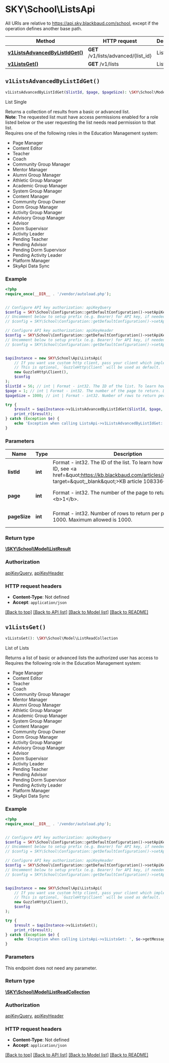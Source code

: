 # SKY\School\ListsApi

All URIs are relative to https://api.sky.blackbaud.com/school, except if the operation defines another base path.

| Method | HTTP request | Description |
| ------------- | ------------- | ------------- |
| [**v1ListsAdvancedByListIdGet()**](ListsApi.md#v1ListsAdvancedByListIdGet) | **GET** /v1/lists/advanced/{list_id} | List Single |
| [**v1ListsGet()**](ListsApi.md#v1ListsGet) | **GET** /v1/lists | List of Lists |


## `v1ListsAdvancedByListIdGet()`

```php
v1ListsAdvancedByListIdGet($listId, $page, $pageSize): \SKY\School\Model\ListResult
```

List Single

Returns a collection of results from a basic or advanced list.<br /><b>Note</b>: The requested list must have access permissions enabled for a role listed below or the user requesting the list needs read permission to that list.<br />  Requires one of the following roles in the Education Management system:  <ul><li>Page Manager</li><li>Content Editor</li><li>Teacher</li><li>Coach</li><li>Community Group Manager</li><li>Mentor Manager</li><li>Alumni Group Manager</li><li>Athletic Group Manager</li><li>Academic Group Manager</li><li>System Group Manager</li><li>Content Manager</li><li>Community Group Owner</li><li>Dorm Group Manager</li><li>Activity Group Manager</li><li>Advisory Group Manager</li><li>Advisor</li><li>Dorm Supervisor</li><li>Activity Leader</li><li>Pending Teacher</li><li>Pending Advisor</li><li>Pending Dorm Supervisor</li><li>Pending Activity Leader</li><li>Platform Manager</li><li>SkyApi Data Sync</li></ul>

### Example

```php
<?php
require_once(__DIR__ . '/vendor/autoload.php');


// Configure API key authorization: apiKeyQuery
$config = SKY\School\Configuration::getDefaultConfiguration()->setApiKey('subscription-key', 'YOUR_API_KEY');
// Uncomment below to setup prefix (e.g. Bearer) for API key, if needed
// $config = SKY\School\Configuration::getDefaultConfiguration()->setApiKeyPrefix('subscription-key', 'Bearer');

// Configure API key authorization: apiKeyHeader
$config = SKY\School\Configuration::getDefaultConfiguration()->setApiKey('Bb-Api-Subscription-Key', 'YOUR_API_KEY');
// Uncomment below to setup prefix (e.g. Bearer) for API key, if needed
// $config = SKY\School\Configuration::getDefaultConfiguration()->setApiKeyPrefix('Bb-Api-Subscription-Key', 'Bearer');


$apiInstance = new SKY\School\Api\ListsApi(
    // If you want use custom http client, pass your client which implements `GuzzleHttp\ClientInterface`.
    // This is optional, `GuzzleHttp\Client` will be used as default.
    new GuzzleHttp\Client(),
    $config
);
$listId = 56; // int | Format - int32. The ID of the list. To learn how to find the list ID, see <a href=\"https://kb.blackbaud.com/articles/Article/108336\" target=\"_blank\">KB article 108336</a>.
$page = 1; // int | Format - int32. The number of the page to return. Defaults to <b>1</b>.
$pageSize = 1000; // int | Format - int32. Number of rows to return per page. Default is 1000. Maximum allowed is 1000.

try {
    $result = $apiInstance->v1ListsAdvancedByListIdGet($listId, $page, $pageSize);
    print_r($result);
} catch (Exception $e) {
    echo 'Exception when calling ListsApi->v1ListsAdvancedByListIdGet: ', $e->getMessage(), PHP_EOL;
}
```

### Parameters

| Name | Type | Description  | Notes |
| ------------- | ------------- | ------------- | ------------- |
| **listId** | **int**| Format - int32. The ID of the list. To learn how to find the list ID, see &lt;a href&#x3D;\&quot;https://kb.blackbaud.com/articles/Article/108336\&quot; target&#x3D;\&quot;_blank\&quot;&gt;KB article 108336&lt;/a&gt;. | |
| **page** | **int**| Format - int32. The number of the page to return. Defaults to &lt;b&gt;1&lt;/b&gt;. | [optional] [default to 1] |
| **pageSize** | **int**| Format - int32. Number of rows to return per page. Default is 1000. Maximum allowed is 1000. | [optional] [default to 1000] |

### Return type

[**\SKY\School\Model\ListResult**](../Model/ListResult.md)

### Authorization

[apiKeyQuery](../../README.md#apiKeyQuery), [apiKeyHeader](../../README.md#apiKeyHeader)

### HTTP request headers

- **Content-Type**: Not defined
- **Accept**: `application/json`

[[Back to top]](#) [[Back to API list]](../../README.md#endpoints)
[[Back to Model list]](../../README.md#models)
[[Back to README]](../../README.md)

## `v1ListsGet()`

```php
v1ListsGet(): \SKY\School\Model\ListReadCollection
```

List of Lists

Returns a list of basic or advanced lists the authorized user has access to<br />  Requires the following role in the Education Management system:  <ul><li>Page Manager</li><li>Content Editor</li><li>Teacher</li><li>Coach</li><li>Community Group Manager</li><li>Mentor Manager</li><li>Alumni Group Manager</li><li>Athletic Group Manager</li><li>Academic Group Manager</li><li>System Group Manager</li><li>Content Manager</li><li>Community Group Owner</li><li>Dorm Group Manager</li><li>Activity Group Manager</li><li>Advisory Group Manager</li><li>Advisor</li><li>Dorm Supervisor</li><li>Activity Leader</li><li>Pending Teacher</li><li>Pending Advisor</li><li>Pending Dorm Supervisor</li><li>Pending Activity Leader</li><li>Platform Manager</li><li>SkyApi Data Sync</li></ul>

### Example

```php
<?php
require_once(__DIR__ . '/vendor/autoload.php');


// Configure API key authorization: apiKeyQuery
$config = SKY\School\Configuration::getDefaultConfiguration()->setApiKey('subscription-key', 'YOUR_API_KEY');
// Uncomment below to setup prefix (e.g. Bearer) for API key, if needed
// $config = SKY\School\Configuration::getDefaultConfiguration()->setApiKeyPrefix('subscription-key', 'Bearer');

// Configure API key authorization: apiKeyHeader
$config = SKY\School\Configuration::getDefaultConfiguration()->setApiKey('Bb-Api-Subscription-Key', 'YOUR_API_KEY');
// Uncomment below to setup prefix (e.g. Bearer) for API key, if needed
// $config = SKY\School\Configuration::getDefaultConfiguration()->setApiKeyPrefix('Bb-Api-Subscription-Key', 'Bearer');


$apiInstance = new SKY\School\Api\ListsApi(
    // If you want use custom http client, pass your client which implements `GuzzleHttp\ClientInterface`.
    // This is optional, `GuzzleHttp\Client` will be used as default.
    new GuzzleHttp\Client(),
    $config
);

try {
    $result = $apiInstance->v1ListsGet();
    print_r($result);
} catch (Exception $e) {
    echo 'Exception when calling ListsApi->v1ListsGet: ', $e->getMessage(), PHP_EOL;
}
```

### Parameters

This endpoint does not need any parameter.

### Return type

[**\SKY\School\Model\ListReadCollection**](../Model/ListReadCollection.md)

### Authorization

[apiKeyQuery](../../README.md#apiKeyQuery), [apiKeyHeader](../../README.md#apiKeyHeader)

### HTTP request headers

- **Content-Type**: Not defined
- **Accept**: `application/json`

[[Back to top]](#) [[Back to API list]](../../README.md#endpoints)
[[Back to Model list]](../../README.md#models)
[[Back to README]](../../README.md)
